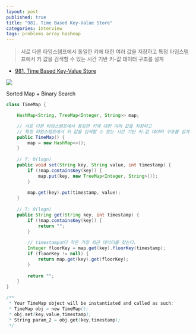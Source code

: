 ```yaml
---
layout: post
published: true
title: "981. Time Based Key-Value Store"
categories: interview
tags: problems array hashmap
---
```


> 서로 다른 타임스탬프에서 동일한 키에 대한 여러 값을 저장하고 특정 타임스탬프에서 키 값을 검색할 수 있는 시간 기반 키-값 데이터 구조를 설계  

- [981. Time Based Key-Value Store](https://leetcode.com/problems/time-based-key-value-store/)

![](https://leetcode.com/problems/time-based-key-value-store/Figures/981/slides/Slide1.png)

Sorted Map + Binary Search
```java
class TimeMap {

    HashMap<String, TreeMap<Integer, String>> map;

    // 서로 다른 타임스탬프에서 동일한 키에 대한 여러 값을 저장하고 
    // 특정 타임스탬프에서 키 값을 검색할 수 있는 시간 기반 키-값 데이터 구조를 설계
    public TimeMap() {
        map = new HashMap<>();
    }
    
    // T: O(logn)
    public void set(String key, String value, int timestamp) {
        if (!map.containsKey(key)) {
            map.put(key, new TreeMap<Integer, String>());
        }
        
        map.get(key).put(timestamp, value);
    }
    
    // T: O(logn)
    public String get(String key, int timestamp) {
        if (!map.containsKey(key)) {
            return "";
        }
        
        // timestamp보다 작은 가장 최근 데이터를 찾는다.
        Integer floorKey = map.get(key).floorKey(timestamp);
        if (floorKey != null) {
            return map.get(key).get(floorKey);
        }
        
        return "";
    }
}

/**
 * Your TimeMap object will be instantiated and called as such:
 * TimeMap obj = new TimeMap();
 * obj.set(key,value,timestamp);
 * String param_2 = obj.get(key,timestamp);
 */
```
